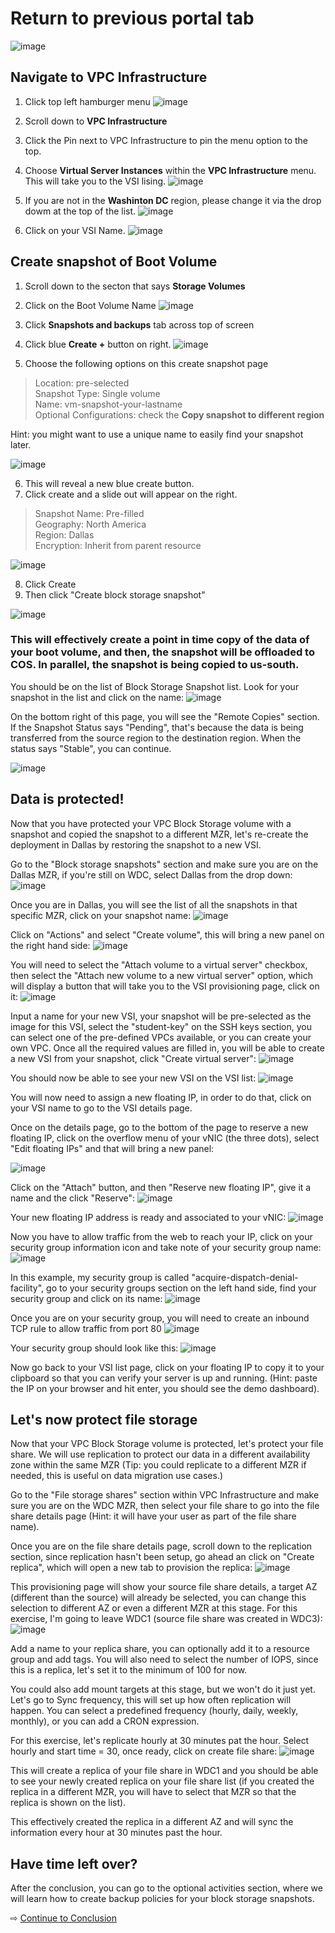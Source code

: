
# Return to previous portal tab

![image](https://media.github.ibm.com/user/273685/files/f5e513dd-537d-4ae0-8023-d3cb761215fa)

## Navigate to VPC Infrastructure
1. Click top left hamburger menu
![image](https://media.github.ibm.com/user/273685/files/17750bc9-24d6-44d2-8ab9-8b4077f219a6)


3. Scroll down to **VPC Infrastructure**
4. Click the Pin next to VPC Infrastructure to pin the menu option to the top.
5. Choose **Virtual Server Instances** within the **VPC Infrastructure** menu. This will take you to the VSI lising.
![image](https://media.github.ibm.com/user/273685/files/b2c1b86d-192e-435a-8618-a8d5090f83fd)
7. If you are not in the **Washinton DC** region, please change it via the drop dowm at the top of the list.
![image](https://media.github.ibm.com/user/273685/files/76791086-6a20-4097-9fa9-9b9e8c41a16a)

9. Click on your VSI Name.
![image](https://media.github.ibm.com/user/273685/files/687f6023-a917-4c9d-ace1-c91012a8a313)


## Create snapshot of Boot Volume

1. Scroll down to the secton that says **Storage Volumes**
2. Click on the Boot Volume Name
![image](https://media.github.ibm.com/user/273685/files/aea97dea-f367-4804-b5b3-20670edece67)

4. Click **Snapshots and backups** tab across top of screen
5. Click blue **Create +** button on right.
![image](https://media.github.ibm.com/user/273685/files/30524efb-1edd-43ea-89c5-2477b1a73697)


7. Choose the following options on this create snapshot page

>Location: pre-selected<br>
>Snapshot Type: Single volume<br>
>Name: vm-snapshot-your-lastname<br>
>Optional Configurations: check the **Copy snapshot to different region**<br>

Hint: you might want to use a unique name to easily find your snapshot later.
  
![image](https://media.github.ibm.com/user/273685/files/9dc48afc-2452-4ad1-a20a-e68e4d76b917)
  
6. This will reveal a new blue create button.  
7. Click create and a slide out will appear on the right.

>Snapshot Name: Pre-filled<br>
>Geography: North America<br>
>Region: Dallas<br>
>Encryption: Inherit from parent resource<br>

![image](https://media.github.ibm.com/user/273685/files/1d9c8d4c-b22b-48f2-b6bb-a12f63a3256e)


8. Click Create
9. Then click "Create block storage snapshot"

![image](https://media.github.ibm.com/user/273685/files/f32bb7de-bcd4-46dc-ae6b-349c93f4292d)


### This will effectively create a point in time copy of the data of your boot volume, and then, the snapshot will be offloaded to COS. In parallel, the snapshot is being copied to us-south.
  
You should be on the list of Block Storage Snapshot list.
Look for your snapshot in the list and click on the name:
![image](https://media.github.ibm.com/user/273685/files/ad6af4d4-9bd8-4e6d-bfbc-64bde6a3b418)


On the bottom right of this page, you will see the "Remote Copies" section. If the Snapshot Status says "Pending", that's because the data is being transferred from the source region to the destination region. When the status says "Stable", you can continue.

![image](https://media.github.ibm.com/user/273685/files/1a364b54-74cf-492c-b234-287185531081)


## Data is protected!
  Now that you have protected your VPC Block Storage volume with a snapshot and copied the snapshot to a different MZR, let's re-create the deployment in Dallas by restoring the snapshot to a new VSI.

  
Go to the "Block storage snapshots" section and make sure you are on the Dallas MZR, if you're still on WDC, select Dallas from the drop down:
 ![image](https://media.github.ibm.com/user/273685/files/93d6c88b-ba96-464f-9677-ed1b550ae1f0)

Once you are in Dallas, you will see the list of all the snapshots in that specific MZR, click on your snapshot name:
  ![image](https://media.github.ibm.com/user/273685/files/973a2af1-4799-46d0-b324-a83a779ca65f)

Click on "Actions" and select "Create volume", this will bring a new panel on the right hand side:
![image](https://media.github.ibm.com/user/273685/files/7981ebca-7938-4da6-bdc6-2259c338d6f5)

  You will need to select the "Attach volume to a virtual server" checkbox, then select the "Attach new volume to a new virtual server" option, which will display a button that will take you to the VSI provisioning page, click on it:
  ![image](https://media.github.ibm.com/user/273685/files/391a7868-2ede-4c83-a049-00478caf207b)

Input a name for your new VSI, your snapshot will be pre-selected as the image for this VSI, select the "student-key" on the SSH keys section, you can select one of the pre-defined VPCs available, or you can create your own VPC. Once all the required values are filled in, you will be able to create a new VSI from your snapshot, click "Create virtual server":
  ![image](https://media.github.ibm.com/user/273685/files/25d85ca0-10e4-457a-a283-acf48f955560)

  You should now be able to see your new VSI on the VSI list:
  ![image](https://media.github.ibm.com/user/273685/files/782d5145-5c3b-4435-9274-9a3fa3b6cfd7)

  You will now need to assign a new floating IP, in order to do that, click on your VSI name to go to the VSI details page.
  
  Once on the details page, go to the bottom of the page to reserve a new floating IP, click on the overflow menu of your vNIC (the three dots), select "Edit floating IPs" and that will bring a new panel:

  ![image](https://media.github.ibm.com/user/273685/files/bf2c850a-c897-4701-b23f-5eec9ea60457)

  Click on the "Attach" button, and then "Reserve new floating IP", give it a name and the click "Reserve":
  ![image](https://media.github.ibm.com/user/273685/files/d475a4e4-e491-4af8-8ebc-23884667492b)

  Your new floating IP address is ready and associated to your vNIC:
  ![image](https://media.github.ibm.com/user/273685/files/a1b486ef-a9a1-4bd6-bb54-5fc2b0ffc4a3)

  Now you have to allow traffic from the web to reach your IP, click on your security group information icon and take note of your security group name:
![image](https://media.github.ibm.com/user/273685/files/c8d8807c-aa43-47ed-b3b9-cbd94da57f62)

  In this example, my security group is called "acquire-dispatch-denial-facility", go to your security groups section on the left hand side, find your security group and click on its name:
  ![image](https://media.github.ibm.com/user/273685/files/65bd192f-4df8-40dd-b48e-9336a39ee5f8)

  Once you are on your security group, you will need to create an inbound TCP rule to allow traffic from port 80
  ![image](https://media.github.ibm.com/user/273685/files/2aef4361-e2ad-4062-ac5c-9f3a97fcda19)

  Your security group should look like this:
![image](https://media.github.ibm.com/user/273685/files/cf7bb104-ef3d-4ddc-9d7f-f35b8bddedc1)

  Now go back to your VSI list page, click on your floating IP to copy it to your clipboard so that you can verify your server is up and running. (Hint: paste the IP on your browser and hit enter, you should see the demo dashboard).
  
  
## Let's now protect file storage
  Now that your VPC Block Storage volume is protected, let's protect your file share. We will use replication to protect our data in a different availability zone within the same MZR (Tip: you could replicate to a different MZR if needed, this is useful on data migration use cases.)

  Go to the "File storage shares" section within VPC Infrastructure and make sure you are on the WDC MZR, then select your file share to go into the file share details page (Hint: it will have your user as part of the file share name). 
  
  Once you are on the file share details page, scroll down to the replication section, since replication hasn't been setup, go ahead an click on "Create replica", which will open a new tab to provision the replica:
  ![image](https://media.github.ibm.com/user/273685/files/9e64fcd4-6e28-458f-ae2a-37138c7dce74)

This provisioning page will show your source file share details, a target AZ (different than the source) will already be selected, you can change this selection to different AZ or even a different MZR at this stage. For this exercise, I'm going to leave WDC1 (source file share was created in WDC3):
![image](https://media.github.ibm.com/user/273685/files/b13214d1-c7e7-4018-b98a-16b9d4416980)

Add a name to your replica share, you can optionally add it to a resource group and add tags. You will also need to select the number of IOPS, since this is a replica, let's set it to the minimum of 100 for now.

You could also add mount targets at this stage, but we won't do it just yet. Let's go to Sync frequency, this will set up how often replication will happen. You can select a predefined frequency (hourly, daily, weekly, monthly), or you can add a CRON expression. 

For this exercise, let's replicate hourly at 30 minutes pat the hour. Select hourly and start time = 30, once ready, click on create file share:
![image](https://media.github.ibm.com/user/273685/files/3a6cc5ca-b49f-4f24-8277-7fee86a14c09)

This will create a replica of your file share in WDC1 and you should be able to see your newly created replica on your file share list (if you created the replica in a different MZR, you will have to select that MZR so that the replica is shown on the list).

This effectively created the replica in a different AZ and will sync the information every hour at 30 minutes past the hour.



  ## Have time left over? 
  
  After the conclusion, you can go to the optional activities section, where we will learn how to create backup policies for your block storage snapshots.
 


⇨ [Continue to Conclusion](40-conclusion.md)
